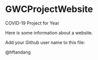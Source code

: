 # GWCProjectWebsite
COVID-19 Project for Year

Here is some information about a website.

Add your Github user name to this file:

@hftandang
